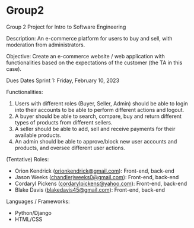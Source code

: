 # Group2
Group 2 Project for Intro to Software Engineering

Description: An e-commerce platform for users to buy and sell, with moderation from administrators. 

Objective: Create an e-commerce website / web application with functionalities based on the expectations of the customer (the TA in this case).

Dues Dates
Sprint 1: Friday, February 10, 2023

Functionalities:
1. Users with different roles  (Buyer, Seller, Admin) should be able to login into their accounts to be able to perform different actions and logout. 
2. A buyer should be able to search, compare, buy and return different types of products from different sellers. 
3. A seller should be able to add, sell and receive payments for their available products. 
4. An  admin  should  be  able  to  approve/block  new  user  accounts and  products,  and oversee different user actions. 

(Tentative)
Roles:
- Orion Kendrick (orionkendrick@gmail.com): Front-end, back-end
- Jason Weeks (chandlerjweeks0@gmail.com): Front-end, back-end
- Cordaryl Pickens (cordarylpickens@yahoo.com): Front-end, back-end
- Blake Davis (blakedavis45@gmail.com): Front-end, back-end

Languages / Frameworks:
- Python/Django
- HTML/CSS
